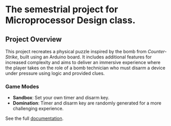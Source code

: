 # The semestrial project for Microprocessor Design class.

## Project Overview

This project recreates a physical puzzle inspired by the bomb from *Counter-Strike*, built using an Arduino board. It includes additional features for increased complexity and aims to deliver an immersive experience where the player takes on the role of a bomb technician who must disarm a device under pressure using logic and provided clues.

### Game Modes

- **Sandbox**: Set your own timer and disarm key.
- **Domination**: Timer and disarm key are randomly generated for a more challenging experience.


See the full [documentation](https://ocw.cs.pub.ro/courses/pm/prj2022/sgherman/defuse_bomb_puzzle).
